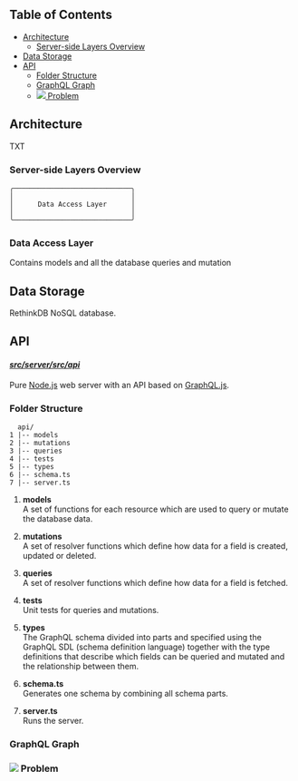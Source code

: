 ## Table of Contents

- [Architecture](#architecture)
  - [Server-side Layers Overview](#server-side-layers-overview)
- [Data Storage](#data-storage)
- [API](#api)
  - [Folder Structure](#folder-structure)
  - [GraphQL Graph](#graphql-graph)
  - [<img src='https://render.githubusercontent.com/render/math?math=n%2B1'> Problem](#-problem)

## Architecture

TXT

### Server-side Layers Overview

```
╭─────────────────────────────╮
│                             │
│      Data Access Layer      │
│                             │
╰─────────────────────────────╯
```

### Data Access Layer

Contains models and all the database queries and mutation

## Data Storage

RethinkDB NoSQL database.

## API

#### [_*src/server/src/api*_](https://github.com/taleldayekh/fair-share/tree/master/src/server/src/api)

Pure [Node.js](https://nodejs.org/api/https.html) web server with an API based on [GraphQL.js](https://graphql.org/graphql-js/).

### Folder Structure

```
  api/
1 |-- models
2 |-- mutations
3 |-- queries
4 |-- tests
5 |-- types
6 |-- schema.ts
7 |-- server.ts
```

1. **models**  
   A set of functions for each resource which are used to query or mutate the database data.

2. **mutations**  
   A set of resolver functions which define how data for a field is created, updated or deleted.

3. **queries**  
   A set of resolver functions which define how data for a field is fetched.

4. **tests**  
   Unit tests for queries and mutations.

5. **types**  
   The GraphQL schema divided into parts and specified using the GraphQL SDL (schema definition language) together with the type definitions that describe which fields can be queried and mutated and the relationship between them.

6. **schema.ts**  
   Generates one schema by combining all schema parts.

7. **server.ts**  
   Runs the server.

### GraphQL Graph

### <img src='https://render.githubusercontent.com/render/math?math=\large n%2B1'> Problem
